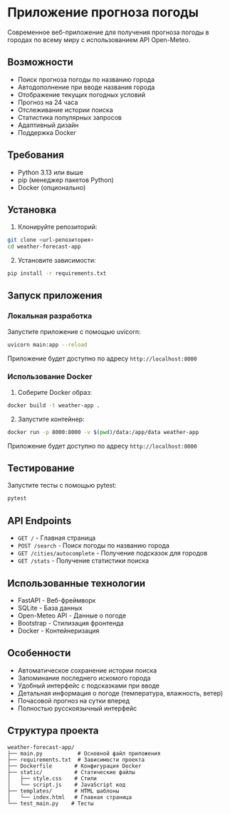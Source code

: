 # Приложение прогноза погоды

Современное веб-приложение для получения прогноза погоды в городах по всему миру с использованием API Open-Meteo.

## Возможности

- Поиск прогноза погоды по названию города
- Автодополнение при вводе названия города
- Отображение текущих погодных условий
- Прогноз на 24 часа
- Отслеживание истории поиска
- Статистика популярных запросов
- Адаптивный дизайн
- Поддержка Docker

## Требования

- Python 3.13 или выше
- pip (менеджер пакетов Python)
- Docker (опционально)

## Установка

1. Клонируйте репозиторий:
```bash
git clone <url-репозитория>
cd weather-forecast-app
```

2. Установите зависимости:
```bash
pip install -r requirements.txt
```

## Запуск приложения

### Локальная разработка

Запустите приложение с помощью uvicorn:
```bash
uvicorn main:app --reload
```

Приложение будет доступно по адресу `http://localhost:8000`

### Использование Docker

1. Соберите Docker образ:
```bash
docker build -t weather-app .
```

2. Запустите контейнер:
```bash
docker run -p 8000:8000 -v $(pwd)/data:/app/data weather-app
```

Приложение будет доступно по адресу `http://localhost:8000`

## Тестирование

Запустите тесты с помощью pytest:
```bash
pytest
```

## API Endpoints

- `GET /` - Главная страница
- `POST /search` - Поиск погоды по названию города
- `GET /cities/autocomplete` - Получение подсказок для городов
- `GET /stats` - Получение статистики поиска

## Использованные технологии

- FastAPI - Веб-фреймворк
- SQLite - База данных
- Open-Meteo API - Данные о погоде
- Bootstrap - Стилизация фронтенда
- Docker - Контейнеризация

## Особенности

- Автоматическое сохранение истории поиска
- Запоминание последнего искомого города
- Удобный интерфейс с подсказками при вводе
- Детальная информация о погоде (температура, влажность, ветер)
- Почасовой прогноз на сутки вперед
- Полностью русскоязычный интерфейс
 

## Структура проекта

```
weather-forecast-app/
├── main.py           # Основной файл приложения
├── requirements.txt  # Зависимости проекта
├── Dockerfile       # Конфигурация Docker
├── static/          # Статические файлы
│   ├── style.css    # Стили
│   └── script.js    # JavaScript код
├── templates/       # HTML шаблоны
│   └── index.html   # Главная страница
└── test_main.py    # Тесты
``` 
